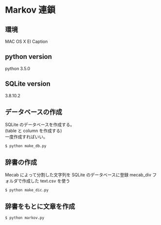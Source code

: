 # Markov 連鎖

## 環境
MAC OS X EI Caption

## python version
python 3.5.0

## SQLite version
3.8.10.2

## データベースの作成
SQLite のデータベースを作成する。  
(table と column を作成する)  
一度作成すればいい。  

```
$ python make_db.py
```

## 辞書の作成
Mecab によって分割した文字列を SQLite のデータベースに登録
mecab_div フォルダで作成した text.csv を使う

```
$ python make_dic.py
```

## 辞書をもとに文章を作成

```
$ python markov.py
```
